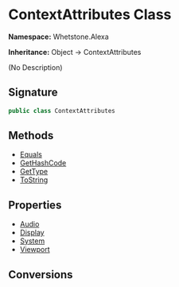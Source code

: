 # ContextAttributes Class
**Namespace:** Whetstone.Alexa

**Inheritance:** Object → ContextAttributes

(No Description)

## Signature
```csharp
public class ContextAttributes
```
## Methods
- [Equals](ContextAttributes/Equals.md)
- [GetHashCode](ContextAttributes/GetHashCode.md)
- [GetType](ContextAttributes/GetType.md)
- [ToString](ContextAttributes/ToString.md)
## Properties
- [Audio](ContextAttributes/Audio.md)
- [Display](ContextAttributes/Display.md)
- [System](ContextAttributes/System.md)
- [Viewport](ContextAttributes/Viewport.md)
## Conversions
